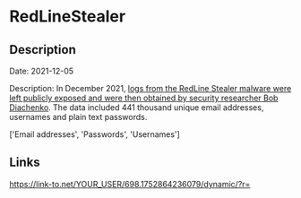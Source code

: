 # RedLineStealer

## Description

Date: 2021-12-05

Description:
In December 2021, <a href="https://twitter.com/MayhemDayOne/status/1474749233475596292" target="_blank" rel="noopener">logs from the RedLine Stealer malware were left publicly exposed and were then obtained by security researcher Bob Diachenko</a>. The data included 441 thousand unique email addresses, usernames and plain text passwords.


['Email addresses', 'Passwords', 'Usernames']

## Links

https://link-to.net/YOUR_USER/698.1752864236079/dynamic/?r=